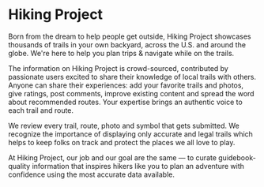 # Hiking Project

Born from the dream to help people get outside, Hiking Project showcases thousands of trails in your own backyard, across the U.S. and around the globe. We're here to help you plan trips & navigate while on the trails.

The information on Hiking Project is crowd-sourced, contributed by passionate users excited to share their knowledge of local trails with others. Anyone can share their experiences: add your favorite trails and photos, give ratings, post comments, improve existing content and spread the word about recommended routes. Your expertise brings an authentic voice to each trail and route.

We review every trail, route, photo and symbol that gets submitted. We recognize the importance of displaying only accurate and legal trails which helps to keep folks on track and protect the places we all love to play.

At Hiking Project, our job and our goal are the same — to curate guidebook-quality information that inspires hikers like you to plan an adventure with confidence using the most accurate data available.
